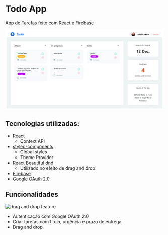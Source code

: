 # Todo App

App de Tarefas feito com React e Firebase

![TODO_APP](./readme_assets/app.png)

## Tecnologias utilizadas:

- [React](https://reactjs.org/)
  - Context API
- [styled-components](https://styled-components.com/)
  - Global styles
  - Theme Provider
- [React Beautiful dnd](https://github.com/atlassian/react-beautiful-dnd)
  - Utilizado no efeito de drag and drop
- [Firebase](https://firebase.google.com/)
- [Google OAuth 2.0](https://developers.google.com/identity/protocols/oauth2)

## Funcionalidades

![drag and drop feature](./readme_assets/Tasks.gif)

- Autenticação com Google OAuth 2.0
- Criar tarefas com título, urgência e prazo de entrega
- Drag and drop
